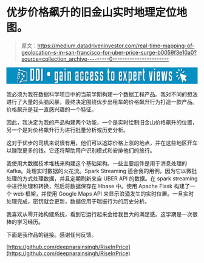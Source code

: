 # 优步价格飙升的旧金山实时地理定位地图。

> 原文：<https://medium.datadriveninvestor.com/real-time-mapping-of-geolocation-s-in-san-francisco-for-uber-price-surge-b0059f3e10a0?source=collection_archive---------0----------------------->

[![](img/f6a70f1638bd30603d22b4a6df136b09.png)](http://www.track.datadriveninvestor.com/1B9E)

我必须为我在数据科学项目中的当前学期构建一个数据工程产品。我对不同的想法进行了大量的头脑风暴，最终决定围绕优步出租车的价格飙升行为打造一款产品。价格飙升是我一直感兴趣的一个特征。

因此，我决定为我的产品构建两个功能，一个是实时绘制旧金山价格飙升的位置，另一个是对价格飙升行为进行批量分析或历史分析。

这对于优步的司机来说很有用，他们可以追踪价格上涨的地点，并在这些地区开车以赚取更多的钱。它还将帮助用户识别模式和安排他们的旅行。

我使用大数据技术堆栈来构建这个基础架构。一些主要组件是用于消息处理的 Kafka。处理实时数据的火花流。Spark Streaming 适合我的用例，因为它以微批处理的方式处理数据，并且定期刷新来自 UBER API 的数据。在 spark streaming 中进行处理和转换，然后将数据保存在 Hbase 中。使用 Apache Flask 构建了一个 web 框架，并使用 Google Maps API 来显示浪涌发生的实时位置。一旦实时处理完成，密钥就会更新，数据仅用于喘振行为的历史分析。

我喜欢从零开始构建系统，看到它运行起来会给我巨大的满足感。这学期是一次很棒的学习经历。

下面是我作品的链接。感谢任何反馈。

[https://github.com/deepnarainsingh/RiseInPrice](https://github.com/deepnarainsingh/RiseInPrice)